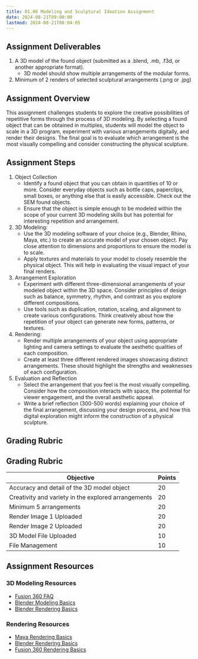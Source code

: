 ```yaml
---
title: 01.06 Modeling and Sculptural Ideation Assignment
date: 2024-08-21T09:00:00
lastmod: 2024-08-21T08:04:05
---
```


## Assignment Deliverables

1. A 3D model of the found object (submitted as a .blend, .mb, .f3d, or another appropriate format).
   - 3D model should show multiple arrangements of the modular forms.
2. Minimum of 2 renders of selected sculptural arrangements (.png or .jpg)

## Assignment Overview

This assignment challenges students to explore the creative possibilities of repetitive forms through the process of 3D modeling. By selecting a found object that can be obtained in multiples, students will model the object to scale in a 3D program, experiment with various arrangements digitally, and render their designs. The final goal is to evaluate which arrangement is the most visually compelling and consider constructing the physical sculpture.

## Assignment Steps

1. Object Collection
   - Identify a found object that you can obtain in quantities of 10 or more. Consider everyday objects such as bottle caps, paperclips, small boxes, or anything else that is easily accessible. Check out the SEM found objects.
   - Ensure that the object is simple enough to be modeled within the scope of your current 3D modeling skills but has potential for interesting repetition and arrangement.
2. 3D Modeling:
   - Use the 3D modeling software of your choice (e.g., Blender, Rhino, Maya, etc.) to create an accurate model of your chosen object. Pay close attention to dimensions and proportions to ensure the model is to scale.
   - Apply textures and materials to your model to closely resemble the physical object. This will help in evaluating the visual impact of your final renders.
3. Arrangement Exploration
   - Experiment with different three-dimensional arrangements of your modeled object within the 3D space. Consider principles of design such as balance, symmetry, rhythm, and contrast as you explore different compositions.
   - Use tools such as duplication, rotation, scaling, and alignment to create various configurations. Think creatively about how the repetition of your object can generate new forms, patterns, or textures.
4. Rendering:
   - Render multiple arrangements of your object using appropriate lighting and camera settings to evaluate the aesthetic qualities of each composition.
   - Create at least three different rendered images showcasing distinct arrangements. These should highlight the strengths and weaknesses of each configuration.
5. Evaluation and Reflection
   - Select the arrangement that you feel is the most visually compelling. Consider how the composition interacts with space, the potential for viewer engagement, and the overall aesthetic appeal.
   - Write a brief reflection (300-500 words) explaining your choice of the final arrangement, discussing your design process, and how this digital exploration might inform the construction of a physical sculpture.

## Grading Rubric

## Grading Rubric

<div class="responsive-table-markdown">

| Objective                                           | Points |
| --------------------------------------------------- | ------ |
| Accuracy and detail of the 3D model object          | 20     |
| Creativity and variety in the explored arrangements | 20     |
| Minimum 5 arrangements                              | 20     |
| Render Image 1 Uploaded                             | 20     |
| Render Image 2 Uploaded                             | 20     |
| 3D Model File Uploaded                              | 10     |
| File Management                                     | 10     |

</div>

## Assignment Resources

### 3D Modeling Resources

- [Fusion 360 FAQ](../../../../3d-modeling/fusion-360/fusion-360-faq.md)
- [Blender Modeling Basics](../../../../3d-modeling/blender/3d-modeling-basics-blender.md)
- [Blender Rendering Basics](../../../../3d-modeling/blender/rendering-basics-blender.md)

### Rendering Resources

- [Maya Rendering Basics](../../../../3d-modeling/maya/rendering-basics-maya.md)
- [Blender Rendering Basics](../../../../3d-modeling/blender/rendering-basics-blender.md)
- [Fusion 360 Rendering Basics](../../../../3d-modeling/fusion-360/basic-rendering-fusion-360.md)
